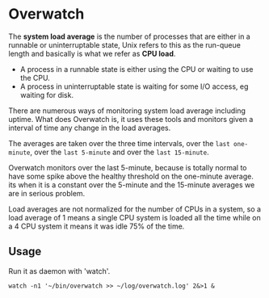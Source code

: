 Overwatch
=========

The __system load average__ is the number of processes that are either in a runnable or uninterruptable  state, Unix refers to this as the run-queue length and basically is what we refer as __CPU load__.

- A process in a runnable state is either using the CPU or waiting to use the CPU.  
- A process in uninterruptable state is waiting for some I/O access, eg waiting for disk.

There are numerous ways of monitoring system load average including uptime. What does Overwatch is, it uses these tools and monitors given a interval of time any change in the load averages.

The averages are taken over the three time intervals, over the `last one-minute`, over the `last 5-minute` and over the `last 15-minute`.

Overwatch monitors over the last 5-minute, because is totally normal to have some spike above the healthy threshold on the one-minute average. its when it is a constant over the 5-minute and  the 15-minute averages we are in serious problem.

Load averages are not normalized for the number of CPUs in a system, so a load average of 1 means a single 
CPU system is loaded all the time while on a 4 CPU system it means it was idle 75% of the time.

Usage
-----

Run it as daemon with 'watch'.

```shell
watch -n1 '~/bin/overwatch >> ~/log/overwatch.log' 2&>1 & 
```
